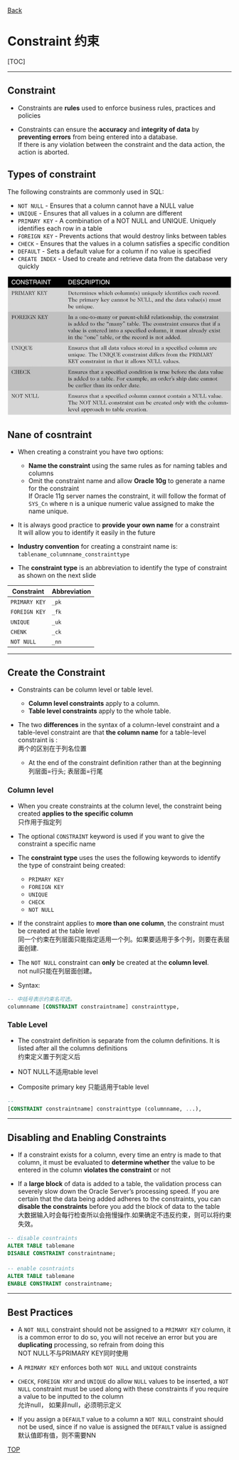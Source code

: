 [Back](../index.md)

# Constraint 约束

[TOC]

---

## Constraint

- Constraints are **rules** used to enforce business rules, practices and policies

- Constraints can ensure the **accuracy** and **integrity of data** by **preventing errors** from being entered into a database. <br> If there is any violation between the constraint and the data action, the action is aborted.

## Types of constraint

The following constraints are commonly used in SQL:

- `NOT NULL` - Ensures that a column cannot have a NULL value
- `UNIQUE` - Ensures that all values in a column are different
- `PRIMARY KEY` - A combination of a NOT NULL and UNIQUE. Uniquely identifies each row in a table
- `FOREIGN KEY` - Prevents actions that would destroy links between tables
- `CHECK` - Ensures that the values in a column satisfies a specific condition
- `DEFAULT` - Sets a default value for a column if no value is specified
- `CREATE INDEX` - Used to create and retrieve data from the database very quickly

![types_of_constraint](../pic/constraint/types_of_contraint.JPG)

## Nane of cosntraint

- When creating a constraint you have two options:

  - **Name the constraint** using the same rules as for naming tables and columns
  - Omit the constraint name and allow **Oracle 10g** to generate a name for the constraint<br>
    If Oracle 11g server names the constraint, it will follow the format of `SYS_Cn` where n is a unique numeric value assigned to make the name unique.

- It is always good practice to **provide your own name** for a constraint<br>
  It will allow you to identify it easily in the future

- **Industry convention** for creating a constraint name is:<br>
  `tablename_columnname_constrainttype`

- The **constraint type** is an abbreviation to identify the type of constraint as shown on the next slide

| Constraint    | Abbreviation |
| ------------- | ------------ |
| `PRIMARY KEY` | `_pk`         |
| `FOREIGN KEY` | `_fk`         |
| `UNIQUE`      | `_uk`         |
| `CHENK`       | `_ck`         |
| `NOT NULL`    | `_nn`         |

---

## Create the Constraint

- Constraints can be column level or table level.
  - **Column level constraints** apply to a column.
  - **Table level constraints** apply to the whole table.


- The two **differences** in the syntax of a column-level constraint and a table-level constraint are that **the column name** for a table-level constraint is :<br>两个的区别在于列名位置
  - At the end of the constraint definition rather than at the beginning<br>列层面=行头; 表层面=行尾

### Column level

- When you create constraints at the column level, the constraint being created **applies to the specific column**<br>只作用于指定列

- The optional `CONSTRAINT` keyword is used if you want to give the constraint a specific name

- The **constraint type** uses the uses the following keywords to identify the type of constraint being created:
    - `PRIMARY KEY`
    - `FOREIGN KEY`
    - `UNIQUE`
    - `CHECK`
    - `NOT NULL`

- If the constraint applies to **more than one column**, the constraint must be created at the table level<br>同一个约束在列层面只能指定适用一个列。如果要适用于多个列，则要在表层面创建.

- The `NOT NULL` constraint can **only** be created at the **column level**.<br>not null只能在列层面创建。

- Syntax:

```SQL
-- 中括号表示约束名可选。
columnname [CONSTRAINT constraintname] constrainttype,

```

### Table Level

- The constraint definition is separate from the column definitions. It is listed after all the columns definitions<br>约束定义置于列定义后

- NOT NULL不适用table level

- Composite primary key 只能适用于table level

```SQL
-- 
[CONSTRAINT constraintname] constrainttype (columnname, ...),

```

---

## Disabling and Enabling Constraints

- If a constraint exists for a column, every time an entry is made to that column, it must be evaluated to **determine whether** the value to be entered in the column **violates the constraint** or not

- If a **large block** of data is added to a table, the validation process can severely slow down the Oracle Server’s processing speed. If you are certain that the data being added adheres to the constraints, you can **disable the constraints** before you add the block of data to the table<br>大数据输入时会每行检查所以会拖慢操作.如果确定不违反约束，则可以将约束失效。

```sql
-- disable cosntraints
ALTER TABLE tablemane
DISABLE CONSTRAINT constraintname;

-- enable cosntraints
ALTER TABLE tablemane
ENABLE CONSTRAINT constraintname;

```

---

## Best Practices

- A `NOT NULL` constraint should not be assigned to a `PRIMARY KEY` column, it is a common error to do so, you will not receive an error but you are **duplicating** processing, so refrain from doing this<br> NOT NULL不与PRIMARY KEY同时使用

- A `PRIMARY KEY` enforces both `NOT NULL` and `UNIQUE` constraints

- `CHECK`, `FOREIGN KRY` and `UNIQUE` do allow `NULL` values to be inserted, a `NOT NULL` constraint must be used along with these constraints if you require a value to be inputted to the column<br>允许null， 如果非null，必须明示定义

- If you assign a `DEFAULT` value to a column a `NOT NULL` constraint should not be used, since if no value is assigned the `DEFAULT` value is assigned<br>默认值即有值，则不需要NN



[TOP](#constraint-约束)
